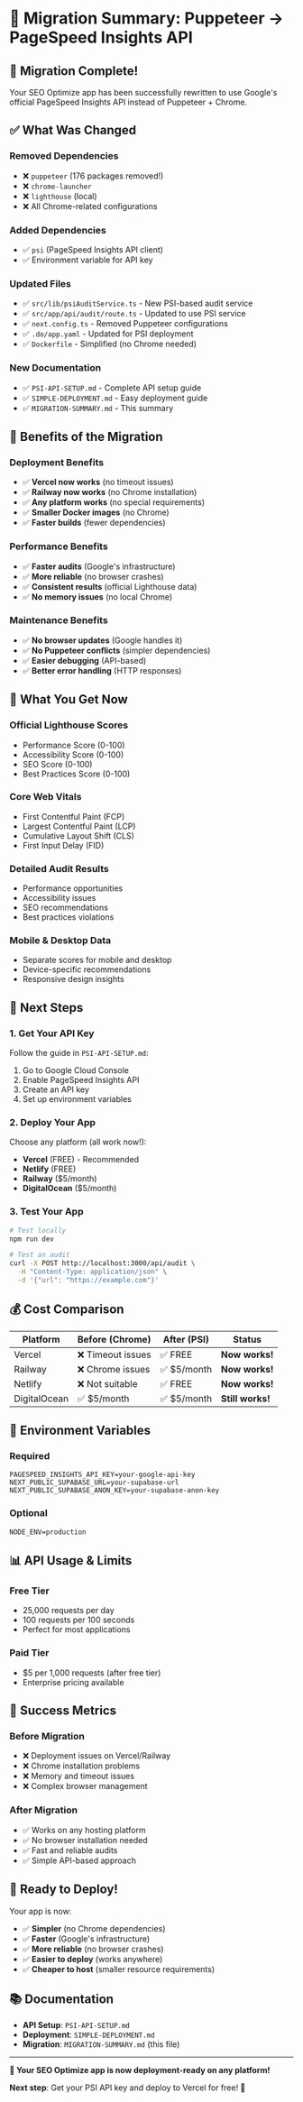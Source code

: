 # 🔄 Migration Summary: Puppeteer → PageSpeed Insights API

## 🎉 Migration Complete!

Your SEO Optimize app has been successfully rewritten to use Google's official PageSpeed Insights API instead of Puppeteer + Chrome.

## ✅ What Was Changed

### **Removed Dependencies**
- ❌ `puppeteer` (176 packages removed!)
- ❌ `chrome-launcher`
- ❌ `lighthouse` (local)
- ❌ All Chrome-related configurations

### **Added Dependencies**
- ✅ `psi` (PageSpeed Insights API client)
- ✅ Environment variable for API key

### **Updated Files**
- ✅ `src/lib/psiAuditService.ts` - New PSI-based audit service
- ✅ `src/app/api/audit/route.ts` - Updated to use PSI service
- ✅ `next.config.ts` - Removed Puppeteer configurations
- ✅ `.do/app.yaml` - Updated for PSI deployment
- ✅ `Dockerfile` - Simplified (no Chrome needed)

### **New Documentation**
- ✅ `PSI-API-SETUP.md` - Complete API setup guide
- ✅ `SIMPLE-DEPLOYMENT.md` - Easy deployment guide
- ✅ `MIGRATION-SUMMARY.md` - This summary

## 🚀 Benefits of the Migration

### **Deployment Benefits**
- ✅ **Vercel now works** (no timeout issues)
- ✅ **Railway now works** (no Chrome installation)
- ✅ **Any platform works** (no special requirements)
- ✅ **Smaller Docker images** (no Chrome)
- ✅ **Faster builds** (fewer dependencies)

### **Performance Benefits**
- ✅ **Faster audits** (Google's infrastructure)
- ✅ **More reliable** (no browser crashes)
- ✅ **Consistent results** (official Lighthouse data)
- ✅ **No memory issues** (no local Chrome)

### **Maintenance Benefits**
- ✅ **No browser updates** (Google handles it)
- ✅ **No Puppeteer conflicts** (simpler dependencies)
- ✅ **Easier debugging** (API-based)
- ✅ **Better error handling** (HTTP responses)

## 🎯 What You Get Now

### **Official Lighthouse Scores**
- Performance Score (0-100)
- Accessibility Score (0-100)
- SEO Score (0-100)
- Best Practices Score (0-100)

### **Core Web Vitals**
- First Contentful Paint (FCP)
- Largest Contentful Paint (LCP)
- Cumulative Layout Shift (CLS)
- First Input Delay (FID)

### **Detailed Audit Results**
- Performance opportunities
- Accessibility issues
- SEO recommendations
- Best practices violations

### **Mobile & Desktop Data**
- Separate scores for mobile and desktop
- Device-specific recommendations
- Responsive design insights

## 🔑 Next Steps

### **1. Get Your API Key**
Follow the guide in `PSI-API-SETUP.md`:
1. Go to Google Cloud Console
2. Enable PageSpeed Insights API
3. Create an API key
4. Set up environment variables

### **2. Deploy Your App**
Choose any platform (all work now!):
- **Vercel** (FREE) - Recommended
- **Netlify** (FREE)
- **Railway** ($5/month)
- **DigitalOcean** ($5/month)

### **3. Test Your App**
```bash
# Test locally
npm run dev

# Test an audit
curl -X POST http://localhost:3000/api/audit \
  -H "Content-Type: application/json" \
  -d '{"url": "https://example.com"}'
```

## 💰 Cost Comparison

| Platform | Before (Chrome) | After (PSI) | Status |
|----------|----------------|-------------|---------|
| Vercel | ❌ Timeout issues | ✅ FREE | **Now works!** |
| Railway | ❌ Chrome issues | ✅ $5/month | **Now works!** |
| Netlify | ❌ Not suitable | ✅ FREE | **Now works!** |
| DigitalOcean | ✅ $5/month | ✅ $5/month | **Still works!** |

## 🔧 Environment Variables

### **Required**
```env
PAGESPEED_INSIGHTS_API_KEY=your-google-api-key
NEXT_PUBLIC_SUPABASE_URL=your-supabase-url
NEXT_PUBLIC_SUPABASE_ANON_KEY=your-supabase-anon-key
```

### **Optional**
```env
NODE_ENV=production
```

## 📊 API Usage & Limits

### **Free Tier**
- 25,000 requests per day
- 100 requests per 100 seconds
- Perfect for most applications

### **Paid Tier**
- $5 per 1,000 requests (after free tier)
- Enterprise pricing available

## 🎉 Success Metrics

### **Before Migration**
- ❌ Deployment issues on Vercel/Railway
- ❌ Chrome installation problems
- ❌ Memory and timeout issues
- ❌ Complex browser management

### **After Migration**
- ✅ Works on any hosting platform
- ✅ No browser installation needed
- ✅ Fast and reliable audits
- ✅ Simple API-based approach

## 🚀 Ready to Deploy!

Your app is now:
- ✅ **Simpler** (no Chrome dependencies)
- ✅ **Faster** (Google's infrastructure)
- ✅ **More reliable** (no browser crashes)
- ✅ **Easier to deploy** (works anywhere)
- ✅ **Cheaper to host** (smaller resource requirements)

## 📚 Documentation

- **API Setup**: `PSI-API-SETUP.md`
- **Deployment**: `SIMPLE-DEPLOYMENT.md`
- **Migration**: `MIGRATION-SUMMARY.md` (this file)

---

**🎉 Your SEO Optimize app is now deployment-ready on any platform!**

**Next step**: Get your PSI API key and deploy to Vercel for free! 🚀

